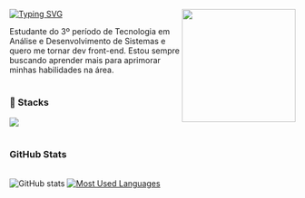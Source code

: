 <a href="https://git.io/typing-svg"><img src="https://readme-typing-svg.demolab.com?font=Fira+Code&pause=1000&color=FF5656&repeat=false&width=435&lines=Ol%C3%A1%2C+mundo!+Me+chamo+Alana!+%E2%8B%86%E2%AD%92%CB%9A.%E2%8B%86" alt="Typing SVG" /></a>
<img align="right" width="200" src="https://user-images.githubusercontent.com/74038190/226127923-0e8b7792-7b3c-462b-951b-63c96ba1a5af.gif" >

<p> 
  Estudante do 3º período de Tecnologia em Análise e Desenvolvimento de Sistemas e quero me tornar dev front-end. 
  Estou sempre buscando aprender mais para aprimorar minhas habilidades na área.
</p>

#



<h3>🚀 Stacks</h3>
<p>
    <img src="https://skillicons.dev/icons?i=html,css,javascript,typescript,react,tailwindcss,mysql" />
</p>

#

<div>
  <h3>GitHub Stats</h3>
 <br>
  <img src="https://github-readme-stats-git-masterrstaa-rickstaa.vercel.app/api?username=alanakov&hide_title=true&show_icons=true&include_all_commits=false&count_private=true&line_height=25&hide=issues&bg_color=0D1117&title_color=FF5656FF&text_color=FFF&border_radius=3&border_color=FF5656FF&icon_color=FF5656FF&theme=jolly" alt="GitHub stats">

  <a href="https://github.com/mari4souza/github-readme-stats">
    <img src="https://github-readme-stats-git-masterrstaa-rickstaa.vercel.app/api/top-langs/?username=alanakov&line_height=10&card_width=290&layout=compact&hide_title=false&count_private=true&langs_count=4&show_icons=true&title_color=FF5656FF&hide=html,scss,less&bg_color=0D1117&text_color=8B8B8B&border_radius=3&border_color=FF5656FF&count_private=true" alt="Most Used Languages">
  </a>
</div>

